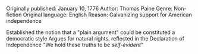 Originally published: January 10, 1776
Author: Thomas Paine
Genre: Non-fiction
Original language: English
Reason: Galvanizing support for American independence

Established the notion that a "plain argument" could be constituted a democratic style
Argues for natural rights, reflected in the Declaration of Independence "We hold these truths to be *self-evident*"
